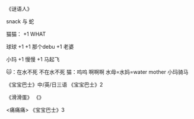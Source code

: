 《谜语人》

snack 与 蛇

猫猫：
+1 WHAT

球球
+1 
+1 那个debu
+1 老婆

小玛
+1 慢慢
+1 马起飞

🐱：在水不死 不在水不死
猫：呜呜 啊啊啊
水母=水妈=water mother
小玛骑马

《宝宝巴士》中/英/日三语
《宝宝巴士》2


《滑滑蛋》
《》

<痛痛痛>
《宝宝巴士》3
